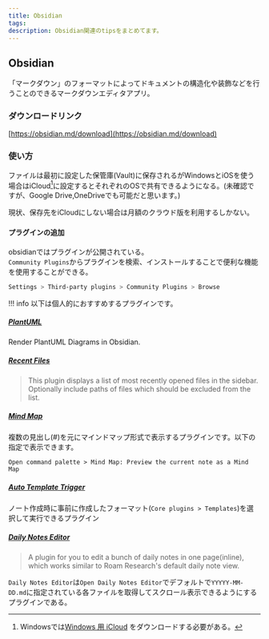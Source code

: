 ```yaml
---
title: Obsidian
tags:
description: Obsidian関連のtipsをまとめてます。
---
```


## Obsidian

「マークダウン」のフォーマットによってドキュメントの構造化や装飾などを行うことのできるマークダウンエディタアプリ。

### ダウンロードリンク

[https://obsidian.md/download](https://obsidian.md/download)

### 使い方

ファイルは最初に設定した保管庫(Vault)に保存されるがWindowsとiOSを使う場合はiCloud[^1]に設定するとそれぞれのOSで共有できるようになる。(未確認ですが、Google Drive,OneDriveでも可能だと思います。)

現状、保存先をiCloudにしない場合は月額のクラウド版を利用するしかない。

[^1]: Windowsでは[Windows 用 iCloud](https://support.apple.com/ja-jp/HT204283) をダウンロードする必要がある。

#### プラグインの追加

obsidianではプラグインが公開されている。<br />
`Community Plugins`からプラグインを検索、インストールすることで便利な機能を使用することができる。

```bash
Settings > Third-party plugins > Community Plugins > Browse
```

!!! info
    以下は個人的におすすめするプラグインです。

##### [PlantUML](./community_plugins/plantuml.md)

Render PlantUML Diagrams in Obsidian.

##### [Recent Files](https://github.com/tgrosinger/recent-files-obsidian?tab=readme-ov-file#recent-files-for-obsidian)

> This plugin displays a list of most recently opened files in the sidebar. Optionally include paths of files which should be excluded from the list.

##### [Mind Map](https://github.com/lynchjames/obsidian-mind-map?tab=readme-ov-file#obsidian-mind-map)

複数の見出し(#)を元にマインドマップ形式で表示するプラグインです。以下の指定で表示できます。

`Open command palette > Mind Map: Preview the current note as a Mind Map`

##### [Auto Template Trigger](./community_plugins/auto_template_trigger.md)

ノート作成時に事前に作成したフォーマット(`Core plugins > Templates`)を選択して実行できるプラグイン

##### [Daily Notes Editor](https://github.com/Quorafind/Obsidian-Daily-Notes-Editor?tab=readme-ov-file#daily-notes-editor)

> A plugin for you to edit a bunch of daily notes in one page(inline), which works similar to Roam Research's default daily note view.

`Daily Notes Editor`は`Open Daily Notes Editor`でデフォルトで`YYYYY-MM-DD.md`に指定されている各ファイルを取得してスクロール表示できるようにするプラグインである。

